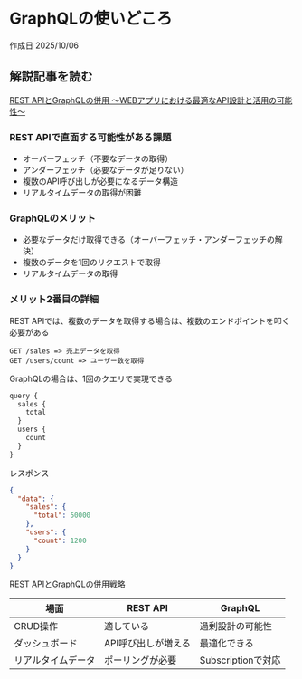 # GraphQLの使いどころ

作成日 2025/10/06

## 解説記事を読む

[REST APIとGraphQLの併用 ～WEBアプリにおける最適なAPI設計と活用の可能性～](https://qiita.com/shimori/items/5a52cf75a906425507c3)

### REST APIで直面する可能性がある課題

- オーバーフェッチ（不要なデータの取得）
- アンダーフェッチ（必要なデータが足りない）
- 複数のAPI呼び出しが必要になるデータ構造
- リアルタイムデータの取得が困難

### GraphQLのメリット

- 必要なデータだけ取得できる（オーバーフェッチ・アンダーフェッチの解決）
- 複数のデータを1回のリクエストで取得
- リアルタイムデータの取得

### メリット2番目の詳細

REST APIでは、複数のデータを取得する場合は、複数のエンドポイントを叩く必要がある

```text
GET /sales => 売上データを取得
GET /users/count => ユーザー数を取得
```

GraphQLの場合は、1回のクエリで実現できる

```javascript
query {
  sales {
    total
  }
  users {
    count
  }
}
```

レスポンス

```json
{
  "data": {
    "sales": {
      "total": 50000
    },
    "users": {
      "count": 1200
    }
  }
}
```

REST APIとGraphQLの併用戦略

| 場面               | REST API            | GraphQL            |
| ------------------ | ------------------- | ------------------ |
| CRUD操作           | 適している          | 過剰設計の可能性   |
| ダッシュボード     | API呼び出しが増える | 最適化できる       |
| リアルタイムデータ | ポーリングが必要    | Subscriptionで対応 |
